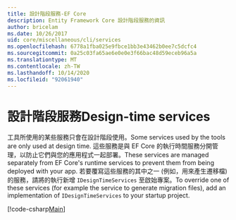 ```yaml
---
title: 設計階段服務-EF Core
description: Entity Framework Core 設計階段服務的資訊
author: bricelam
ms.date: 10/26/2017
uid: core/miscellaneous/cli/services
ms.openlocfilehash: 6778a1fba025e9fbce1bb3e43462b0ee7c5dcfc4
ms.sourcegitcommit: 0a25c03fa65ae6e0e0e3f66bac48d59eceb96a5a
ms.translationtype: MT
ms.contentlocale: zh-TW
ms.lasthandoff: 10/14/2020
ms.locfileid: "92061940"
---
```

# <a name="design-time-services"></a><span data-ttu-id="10bcf-103">設計階段服務</span><span class="sxs-lookup"><span data-stu-id="10bcf-103">Design-time services</span></span>

<span data-ttu-id="10bcf-104">工具所使用的某些服務只會在設計階段使用。</span><span class="sxs-lookup"><span data-stu-id="10bcf-104">Some services used by the tools are only used at design time.</span></span> <span data-ttu-id="10bcf-105">這些服務是與 EF Core 的執行時間服務分開管理，以防止它們與您的應用程式一起部署。</span><span class="sxs-lookup"><span data-stu-id="10bcf-105">These services are managed separately from EF Core's runtime services to prevent them from being deployed with your app.</span></span> <span data-ttu-id="10bcf-106">若要覆寫這些服務的其中之一 (例如，用來產生遷移檔) 的服務，請將的執行新增 `IDesignTimeServices` 至啟始專案。</span><span class="sxs-lookup"><span data-stu-id="10bcf-106">To override one of these services (for example the service to generate migration files), add an implementation of `IDesignTimeServices` to your startup project.</span></span>

[!code-csharp[Main](../../../../samples/core/Miscellaneous/CommandLine/DesignTimeServices.cs)]
